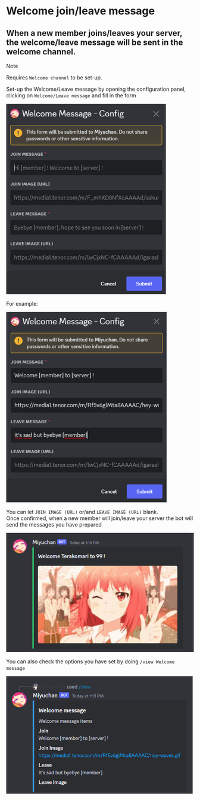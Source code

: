 # Welcome join/leave message
## When a new member joins/leaves your server, the welcome/leave message will be sent in the welcome channel.

> [!NOTE]
> Requires `Welcome channel` to be set-up.

Set-up the Welcome/Leave message by opening the configuration panel, clicking on `Welcome/Leave message` and fill in the form

![Welcome/Leave message form](../assets/1_welcome.png)

For example:

![Example](../assets/2_welcome.png)

You can let `JOIN IMAGE (URL)` or/and `LEAVE IMAGE (URL)` blank.  
Once confirmed, when a new member will join/leave your server the bot will send the messages you have prepared

![Demo](../assets/3_welcome.png)

You can also check the options you have set by doing `/view Welcome message`

![View](../assets/4_welcome.png)
